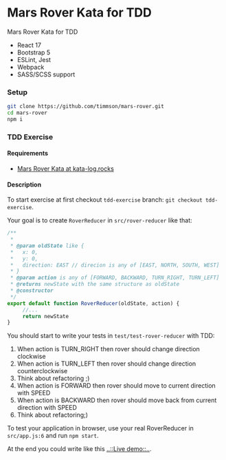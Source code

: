 # Mars Rover Kata for TDD
Mars Rover Kata for TDD

- React 17
- Bootstrap 5
- ESLint, Jest
- Webpack
- SASS/SCSS support

### Setup
```sh
git clone https://github.com/timmson/mars-rover.git
cd mars-rover
npm i
```

### TDD Exercise

#### Requirements
- [Mars Rover Kata at kata-log.rocks](https://kata-log.rocks/mars-rover-kata)

#### Description

To start exercise at first checkout ```tdd-exercise``` branch: ```git checkout tdd-exercise```.

Your goal is to create ```RoverReducer``` in ```src/rover-reducer``` like that:
````js
/**
 * 
 * @param oldState like {
 *   x: 0,
 *   y: 0,
 *   direction: EAST // direcion is any of [EAST, NORTH, SOUTH, WEST]
 * }
 * @param action is any of [FORWARD, BACKWARD, TURN_RIGHT, TURN_LEFT]
 * @returns newState with the same structure as oldState
 * @constructor
 */
export default function RoverReducer(oldState, action) {
     //...
     return newState
}
````

You should start to write your tests in ```test/test-rover-reducer``` with TDD:

1. When action is TURN_RIGHT then rover should change direction clockwise
1. When action is TURN_LEFT then rover should change direction counterclockwise
1. Think about refactoring ;)
1. When action is FORWARD then rover should move to current direction with SPEED
1. When action is BACKWARD then rover should move back from current direction with SPEED
1. Think about refactoring;)

To test your application in browser, use your real RoverReducer in ```src/app.js:6``` and run ```npm start```.

At the end you could write like this [..::Live demo::..](https://timmson.github.io/mars-rover/).
